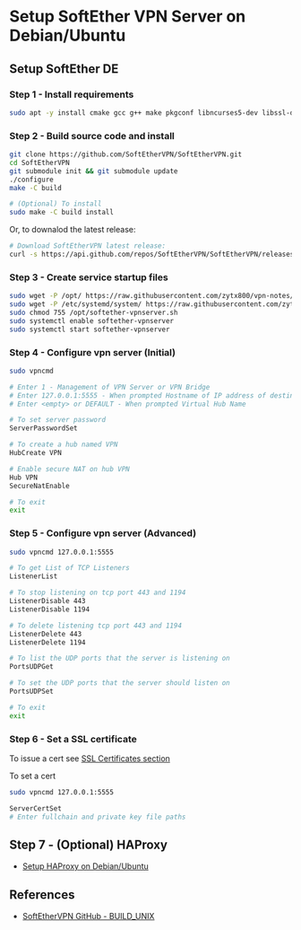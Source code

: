 # Setup SoftEther VPN Server on Debian/Ubuntu

## Setup SoftEther DE

### Step 1 - Install requirements

```bash
sudo apt -y install cmake gcc g++ make pkgconf libncurses5-dev libssl-dev libsodium-dev libreadline-dev zlib1g-dev
```

### Step 2 - Build source code and install

```bash
git clone https://github.com/SoftEtherVPN/SoftEtherVPN.git
cd SoftEtherVPN
git submodule init && git submodule update
./configure
make -C build

# (Optional) To install
sudo make -C build install
```

Or, to downalod the latest release:

```bash
# Download SoftEtherVPN latest release:
curl -s https://api.github.com/repos/SoftEtherVPN/SoftEtherVPN/releases/latest | sed 's/[()",{}]/ /g; s/ /\n/g' | grep "https.*releases/download.*/*.tar\.xz$" | wget -qi - -O - | tar -Jxf - --transform 's:^[^/]*:SoftEtherVPN:'
```

### Step 3 - Create service startup files

```bash
sudo wget -P /opt/ https://raw.githubusercontent.com/zytx800/vpn-notes/main/softether/softether-vpnserver.sh
sudo wget -P /etc/systemd/system/ https://raw.githubusercontent.com/zytx800/vpn-notes/main/softether/softether-vpnserver.service
sudo chmod 755 /opt/softether-vpnserver.sh
sudo systemctl enable softether-vpnserver
sudo systemctl start softether-vpnserver
```

### Step 4 - Configure vpn server (Initial)

```bash
sudo vpncmd

# Enter 1 - Management of VPN Server or VPN Bridge
# Enter 127.0.0.1:5555 - When prompted Hostname of IP address of destination
# Enter <empty> or DEFAULT - When prompted Virtual Hub Name

# To set server password
ServerPasswordSet

# To create a hub named VPN
HubCreate VPN

# Enable secure NAT on hub VPN
Hub VPN
SecureNatEnable

# To exit
exit
```

### Step 5 - Configure vpn server (Advanced)

```bash
sudo vpncmd 127.0.0.1:5555

# To get List of TCP Listeners
ListenerList

# To stop listening on tcp port 443 and 1194
ListenerDisable 443
ListenerDisable 1194

# To delete listening tcp port 443 and 1194
ListenerDelete 443
ListenerDelete 1194

# To list the UDP ports that the server is listening on
PortsUDPGet

# To set the UDP ports that the server should listen on
PortsUDPSet

# To exit
exit
```

### Step 6 - Set a SSL certificate

To issue a cert see [SSL Certificates section](https://github.com/zytx800/vpn-notes/tree/main/ssl-certificates)

To set a cert

```bash
sudo vpncmd 127.0.0.1:5555

ServerCertSet
# Enter fullchain and private key file paths
```

## Step 7 - (Optional) HAProxy

- [Setup HAProxy on Debian/Ubuntu](https://github.com/zytx800/Notes-on-Bypassing-Internet-Censorship/tree/main/haproxy)

## References

- [SoftEtherVPN GitHub - BUILD_UNIX](https://github.com/SoftEtherVPN/SoftEtherVPN/blob/master/src/BUILD_UNIX.md)
